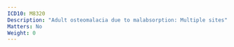 ```yaml
---
ICD10: M8320
Description: "Adult osteomalacia due to malabsorption: Multiple sites"
Matters: No
Weight: 0
---
```


